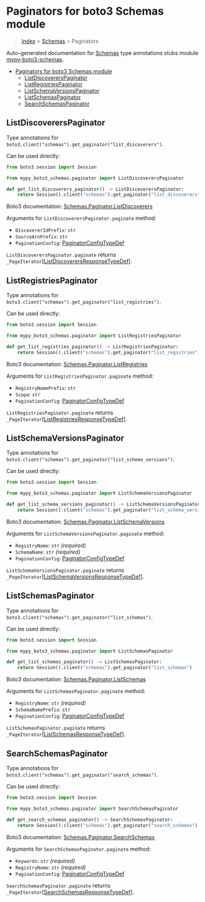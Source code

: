 <a id="paginators-for-boto3-schemas-module"></a>

# Paginators for boto3 Schemas module

> [Index](../README.md) > [Schemas](./README.md) > Paginators

Auto-generated documentation for
[Schemas](https://boto3.amazonaws.com/v1/documentation/api/latest/reference/services/schemas.html#Schemas)
type annotations stubs module
[mypy-boto3-schemas](https://pypi.org/project/mypy-boto3-schemas/).

- [Paginators for boto3 Schemas module](#paginators-for-boto3-schemas-module)
  - [ListDiscoverersPaginator](#listdiscovererspaginator)
  - [ListRegistriesPaginator](#listregistriespaginator)
  - [ListSchemaVersionsPaginator](#listschemaversionspaginator)
  - [ListSchemasPaginator](#listschemaspaginator)
  - [SearchSchemasPaginator](#searchschemaspaginator)

<a id="listdiscovererspaginator"></a>

## ListDiscoverersPaginator

Type annotations for
`boto3.client("schemas").get_paginator("list_discoverers")`.

Can be used directly:

```python
from boto3.session import Session

from mypy_boto3_schemas.paginator import ListDiscoverersPaginator

def get_list_discoverers_paginator() -> ListDiscoverersPaginator:
    return Session().client("schemas").get_paginator("list_discoverers")
```

Boto3 documentation:
[Schemas.Paginator.ListDiscoverers](https://boto3.amazonaws.com/v1/documentation/api/latest/reference/services/schemas.html#Schemas.Paginator.ListDiscoverers)

Arguments for `ListDiscoverersPaginator.paginate` method:

- `DiscovererIdPrefix`: `str`
- `SourceArnPrefix`: `str`
- `PaginationConfig`:
  [PaginatorConfigTypeDef](./type_defs.md#paginatorconfigtypedef)

`ListDiscoverersPaginator.paginate` returns
`_PageIterator`\[[ListDiscoverersResponseTypeDef](./type_defs.md#listdiscoverersresponsetypedef)\].

<a id="listregistriespaginator"></a>

## ListRegistriesPaginator

Type annotations for
`boto3.client("schemas").get_paginator("list_registries")`.

Can be used directly:

```python
from boto3.session import Session

from mypy_boto3_schemas.paginator import ListRegistriesPaginator

def get_list_registries_paginator() -> ListRegistriesPaginator:
    return Session().client("schemas").get_paginator("list_registries")
```

Boto3 documentation:
[Schemas.Paginator.ListRegistries](https://boto3.amazonaws.com/v1/documentation/api/latest/reference/services/schemas.html#Schemas.Paginator.ListRegistries)

Arguments for `ListRegistriesPaginator.paginate` method:

- `RegistryNamePrefix`: `str`
- `Scope`: `str`
- `PaginationConfig`:
  [PaginatorConfigTypeDef](./type_defs.md#paginatorconfigtypedef)

`ListRegistriesPaginator.paginate` returns
`_PageIterator`\[[ListRegistriesResponseTypeDef](./type_defs.md#listregistriesresponsetypedef)\].

<a id="listschemaversionspaginator"></a>

## ListSchemaVersionsPaginator

Type annotations for
`boto3.client("schemas").get_paginator("list_schema_versions")`.

Can be used directly:

```python
from boto3.session import Session

from mypy_boto3_schemas.paginator import ListSchemaVersionsPaginator

def get_list_schema_versions_paginator() -> ListSchemaVersionsPaginator:
    return Session().client("schemas").get_paginator("list_schema_versions")
```

Boto3 documentation:
[Schemas.Paginator.ListSchemaVersions](https://boto3.amazonaws.com/v1/documentation/api/latest/reference/services/schemas.html#Schemas.Paginator.ListSchemaVersions)

Arguments for `ListSchemaVersionsPaginator.paginate` method:

- `RegistryName`: `str` *(required)*
- `SchemaName`: `str` *(required)*
- `PaginationConfig`:
  [PaginatorConfigTypeDef](./type_defs.md#paginatorconfigtypedef)

`ListSchemaVersionsPaginator.paginate` returns
`_PageIterator`\[[ListSchemaVersionsResponseTypeDef](./type_defs.md#listschemaversionsresponsetypedef)\].

<a id="listschemaspaginator"></a>

## ListSchemasPaginator

Type annotations for `boto3.client("schemas").get_paginator("list_schemas")`.

Can be used directly:

```python
from boto3.session import Session

from mypy_boto3_schemas.paginator import ListSchemasPaginator

def get_list_schemas_paginator() -> ListSchemasPaginator:
    return Session().client("schemas").get_paginator("list_schemas")
```

Boto3 documentation:
[Schemas.Paginator.ListSchemas](https://boto3.amazonaws.com/v1/documentation/api/latest/reference/services/schemas.html#Schemas.Paginator.ListSchemas)

Arguments for `ListSchemasPaginator.paginate` method:

- `RegistryName`: `str` *(required)*
- `SchemaNamePrefix`: `str`
- `PaginationConfig`:
  [PaginatorConfigTypeDef](./type_defs.md#paginatorconfigtypedef)

`ListSchemasPaginator.paginate` returns
`_PageIterator`\[[ListSchemasResponseTypeDef](./type_defs.md#listschemasresponsetypedef)\].

<a id="searchschemaspaginator"></a>

## SearchSchemasPaginator

Type annotations for `boto3.client("schemas").get_paginator("search_schemas")`.

Can be used directly:

```python
from boto3.session import Session

from mypy_boto3_schemas.paginator import SearchSchemasPaginator

def get_search_schemas_paginator() -> SearchSchemasPaginator:
    return Session().client("schemas").get_paginator("search_schemas")
```

Boto3 documentation:
[Schemas.Paginator.SearchSchemas](https://boto3.amazonaws.com/v1/documentation/api/latest/reference/services/schemas.html#Schemas.Paginator.SearchSchemas)

Arguments for `SearchSchemasPaginator.paginate` method:

- `Keywords`: `str` *(required)*
- `RegistryName`: `str` *(required)*
- `PaginationConfig`:
  [PaginatorConfigTypeDef](./type_defs.md#paginatorconfigtypedef)

`SearchSchemasPaginator.paginate` returns
`_PageIterator`\[[SearchSchemasResponseTypeDef](./type_defs.md#searchschemasresponsetypedef)\].
